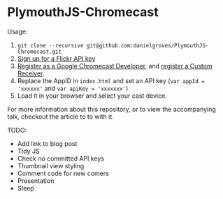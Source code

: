 # PlymouthJS-Chromecast

Usage:

1. `git clone --recursive git@github.com:danielgroves/PlymouthJS-Chromecast.git`
2. [Sign up for a Flickr API key](https://www.flickr.com/services/developer "Flickr Developers Portal")
3. [Register as a Google Chromecast Developer](https://developers.google.com/cast/docs/registration "Register as a Google Chromecast Developer"), and [register a Custom Receiver](https://developers.google.com/cast/docs/custom_receiver "Custom Receiver docs").
4. Replace the AppID in `index.html` and set an API key (`var appId = 'xxxxxx'` and `var apiKey = 'xxxxxxx'`)
5. Load it in your browser and select your cast device.

For more information about this repository, or to view the accompanying talk, checkout the article to to with it.

TODO:

* Add link to blog post
* Tidy JS
* Check no committed API keys
* Thumbnail view styling
* Comment code for new comers
* Presentation
* Sleep
